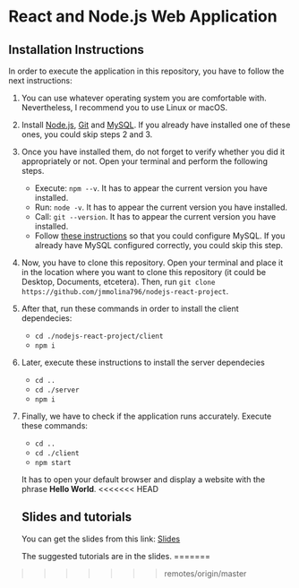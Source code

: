 # React and Node.js Web Application

## Installation Instructions

In order to execute the application in this repository, you have to follow the next instructions:

1. You can use whatever operating system you are comfortable with. Nevertheless, I recommend you to use Linux or macOS.
2. Install [Node.js](https://nodejs.org/en/), [Git](https://git-scm.com/downloads) and [MySQL](https://dev.mysql.com/downloads/mysql/). If you already have installed one of these ones, you could skip steps 2 and 3.
3. Once you have installed them, do not forget to verify whether you did it appropriately or not. Open your terminal and perform the following steps. 
    - Execute: `npm --v`. It has to appear the current version you have installed.
    - Run: `node -v`. It has to appear the current version you have installed.
    - Call: `git --version`. It has to appear the current version you have installed.
    - Follow [these instructions](https://dev.mysql.com/doc/mysql-getting-started/en/#mysql-getting-started-installing) so that you could configure MySQL. If you already have MySQL configured correctly, you could skip this step.
4. Now, you have to clone this repository. Open your terminal and place it in the location where you want to clone this repository (it could be Desktop, Documents, etcetera). Then, run `git clone https://github.com/jmmolina796/nodejs-react-project`.
5. After that, run these commands in order to install the client dependecies:
    - `cd ./nodejs-react-project/client`
    - `npm i`
6. Later, execute these instructions to install the server dependecies
    - `cd ..`
    - `cd ./server`
    - `npm i`  
7. Finally, we have to check if the application runs accurately. Execute these commands:
    - `cd ..`
    - `cd ./client`
    - `npm start`
    
    It has to open your default browser and display a website with the phrase **Hello World**.
<<<<<<< HEAD


    ## Slides and tutorials

    You can get the slides from this link: [Slides](https://slides.com/jmmolina796/react-node)

    The suggested tutorials are in the slides.
=======
>>>>>>> remotes/origin/master
